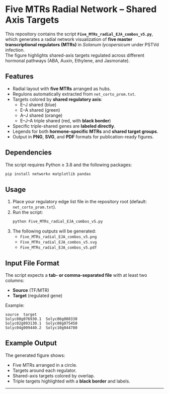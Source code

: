 # Five MTRs Radial Network – Shared Axis Targets

This repository contains the script **`Five_MTRs_radial_EJA_combos_v5.py`**, which generates a radial network visualization of **five master transcriptional regulators (MTRs)** in *Solanum lycopersicum* under PSTVd infection.  
The figure highlights shared-axis targets regulated across different hormonal pathways (ABA, Auxin, Ethylene, and Jasmonate).

## Features
- Radial layout with **five MTRs** arranged as hubs.
- Regulons automatically extracted from `net_corto_prom.txt`.
- Targets colored by **shared regulatory axis**:
  - E–J shared (blue)  
  - E–A shared (green)  
  - A–J shared (orange)  
  - E–J–A triple shared (red, with **black border**)  
- Specific triple-shared genes are **labeled directly**.
- Legends for both **hormone-specific MTRs** and **shared target groups**.
- Output in **PNG**, **SVG**, and **PDF** formats for publication-ready figures.

## Dependencies
The script requires Python ≥ 3.8 and the following packages:
```bash
pip install networkx matplotlib pandas
```

## Usage
1. Place your regulatory edge list file in the repository root (default: `net_corto_prom.txt`).
2. Run the script:
   ```bash
   python Five_MTRs_radial_EJA_combos_v5.py
   ```
3. The following outputs will be generated:
   - `Five_MTRs_radial_EJA_combos_v5.png`
   - `Five_MTRs_radial_EJA_combos_v5.svg`
   - `Five_MTRs_radial_EJA_combos_v5.pdf`

## Input File Format
The script expects a **tab- or comma-separated file** with at least two columns:  
- **Source** (TF/MTR)  
- **Target** (regulated gene)

Example:
```text
source  target
Solyc08g076930.1  Solyc06g008330
Solyc02g093130.1  Solyc08g075450
Solyc04g009440.2  Solyc10g044780
```

## Example Output
The generated figure shows:
- Five MTRs arranged in a circle.  
- Targets around each regulator.  
- Shared-axis targets colored by overlap.  
- Triple targets highlighted with a **black border** and labels.  

---
